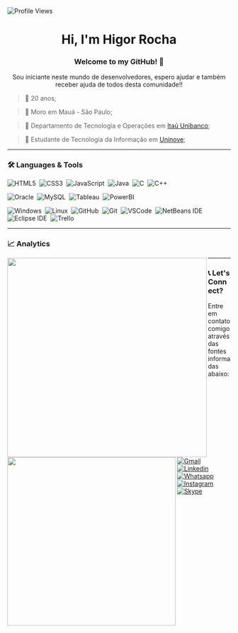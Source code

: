 ![Profile Views](http://estruyf-github.azurewebsites.net/api/VisitorHit?user=HigorRoc&repo=HigorRoc&countColorcountColor)

<h1 align="center">Hi, I'm Higor Rocha</h1>
<h3 align="center"> Welcome to my GitHub! 🤝 </h3>
 
<p align="center"> Sou iniciante neste mundo de desenvolvedores, espero ajudar e também receber ajuda de todos desta comunidade!! </p>

> :link: 20 anos;

> :link: Moro em Mauá - São Paulo;

> :link: Departamento de Tecnologia e Operações em [Itaú Unibanco](https://www.itau.com.br/);

> :link: Estudante de Tecnologia da Informação em [Uninove](https://www.uninove.br/);

---

<h3> 🛠 Languages & Tools </h3>

![HTML5](https://img.shields.io/badge/-HTML5-05122A?&logo=HTML5&logoColor=FFFFFF)&nbsp;
![CSS3](https://img.shields.io/badge/-CSS3-05122A?&logo=CSS3&logoColor=FFFFFF)&nbsp;
![JavaScript](https://img.shields.io/badge/-JavaScript-05122A?&logo=JavaScript&logoColor=FFFFFF)&nbsp;
![Java](https://img.shields.io/badge/-Java-05122A?&logo=Java&logoColor=FFFFFF)&nbsp;
![C](https://img.shields.io/badge/-C-05122A?&logo=C&logoColor=FFFFFF)&nbsp;
![C++](https://img.shields.io/badge/-C++-05122A?&logo=C++&logoColor=FFFFFF)&nbsp;

![Oracle](https://img.shields.io/badge/-Oracle-05122A?&logo=Oracle&logoColor=FFFFFF)&nbsp;
![MySQL](https://img.shields.io/badge/-MySQL-05122A?&logo=MySQL&logoColor=FFFFFF)&nbsp;
![Tableau](https://img.shields.io/badge/-Tableau-05122A?&logo=Tableau&logoColor=FFFFFF)&nbsp;
![PowerBI](https://img.shields.io/badge/-Power%20BI-05122A?&logo=Power%20BI&logoColor=FFFFFF)&nbsp;

![Windows](https://img.shields.io/badge/-Windows-05122A?&logo=Windows&logoColor=FFFFFF)&nbsp;
![Linux](https://img.shields.io/badge/-Linux-05122A?&logo=Linux&logoColor=FFFFFF)&nbsp;
![GitHub](https://img.shields.io/badge/-GitHub-05122A?&logo=GitHub&logoColor=FFFFFF)&nbsp;
![Git](https://img.shields.io/badge/-Git-05122A?&logo=git&logoColor=FFFFFF)&nbsp;
![VSCode](https://img.shields.io/badge/-VSCode-05122A?&logo=Visual%20Studio%20Code&logoColor=FFFFFF)&nbsp; 
![NetBeans IDE](https://img.shields.io/badge/-NetBeans%20IDE-05122A?&logo=Apache%20NetBeans%20IDE&logoColor=FFFFFF)&nbsp; 
![Eclipse IDE](https://img.shields.io/badge/-Eclipse%20IDE-05122A?&logo=Eclipse%20IDE&logoColor=FFFFFF)&nbsp; 
![Trello](https://img.shields.io/badge/-Trello-05122A?&logo=Trello&logoColor=FFFFFF)&nbsp; 

---

<h3> 📈 Analytics </h3>
<p align="center">
        <img width="450px" align="left" src="https://github-readme-stats.vercel.app/api?username=HigorRoc&show_icons=true&theme=radical"/>
        <img width="380" align="left" src="https://github-readme-stats.vercel.app/api/top-langs/?username=HigorRoc&hide=scss&layout=compact&theme=radical"/>
</p>

---

<h3> 📞 Let's Connect? </h3>
Entre em contato comigo através das fontes informadas abaixo:

[![Gmail](https://img.shields.io/badge/-Gmail-EA4335?&logo=Gmail&logoColor=FFFFFF)](rochahigor05@gmail.com)&nbsp;
[![Linkedin](https://img.shields.io/badge/-Linkedln-0A66C2?&logo=Linkedin&logoColor=FFFFFF)](https://www.linkedin.com/in/higor-silva18/)&nbsp;
[![Whatsapp](https://img.shields.io/badge/-WhatsApp-25D366?&logo=WhatsApp&logoColor=FFFFFF)](https://api.whatsapp.com/send?1=pt_BR&phone=5511943147729)&nbsp;
[![Instagram](https://img.shields.io/badge/-Instagram_-E4405F?&logo=Instagram&logoColor=FFFFFF)](https://instagram.com/hiigorrocha_)&nbsp;
[![Skype](https://img.shields.io/badge/-Skype-00AFF0?&logo=Skype&logoColor=FFFFFF)](https://join.skype.com/invite/AbNH8o8fxoUj)&nbsp;
